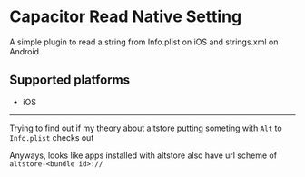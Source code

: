 # Capacitor Read Native Setting

A simple plugin to read a string from Info.plist on iOS and strings.xml on Android

## Supported platforms

- iOS

---

Trying to find out if my theory about altstore putting someting with `Alt` to `Info.plist` checks out

Anyways, looks like apps installed with altstore also have url scheme of `altstore-<bundle id>://`
